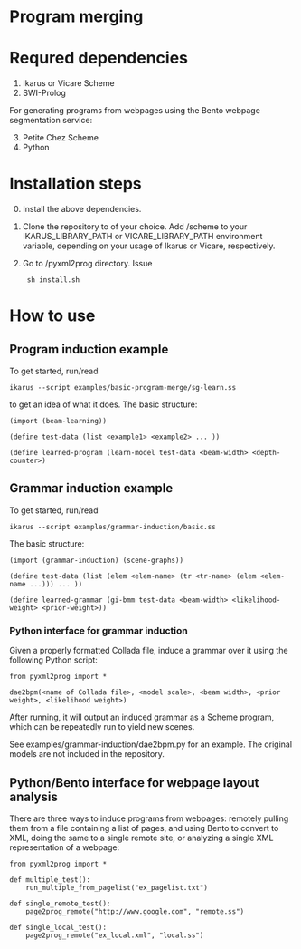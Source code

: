 # Program merging

# Requred dependencies

1. Ikarus or Vicare Scheme
2. SWI-Prolog 

For generating programs from webpages using the Bento webpage segmentation
service:

3. Petite Chez Scheme
4. Python

# Installation steps

0. Install the above dependencies.

1. Clone the repository to <path> of your choice. Add <path>/scheme to your IKARUS_LIBRARY_PATH  or VICARE_LIBRARY_PATH environment variable, depending on your usage of Ikarus or Vicare, respectively.

2. Go to <path>/pyxml2prog directory. Issue
    
        sh install.sh

# How to use

## Program induction example

To get started, run/read
    
    ikarus --script examples/basic-program-merge/sg-learn.ss

to get an idea of what it does. The basic structure:

    (import (beam-learning))

    (define test-data (list <example1> <example2> ... ))

    (define learned-program (learn-model test-data <beam-width> <depth-counter>)

## Grammar induction example

To get started, run/read

    ikarus --script examples/grammar-induction/basic.ss

The basic structure:

    (import (grammar-induction) (scene-graphs))

    (define test-data (list (elem <elem-name> (tr <tr-name> (elem <elem-name ...))) ... ))

    (define learned-grammar (gi-bmm test-data <beam-width> <likelihood-weight> <prior-weight>))

### Python interface for grammar induction

Given a properly formatted Collada file, induce a grammar over it using the following Python script:

    from pyxml2prog import *

    dae2bpm(<name of Collada file>, <model scale>, <beam width>, <prior weight>, <likelihood weight>)

After running, it will output an induced grammar as a Scheme program, which can be repeatedly run to yield new scenes.

See examples/grammar-induction/dae2bpm.py for an example. The original models are not included in the repository.

## Python/Bento interface for webpage layout analysis

There are three ways to induce programs from webpages: remotely pulling them from a file containing a list of pages, and using Bento to convert to XML, doing the same to a single remote site, or analyzing a single XML representation of a webpage:

    from pyxml2prog import *

    def multiple_test():
        run_multiple_from_pagelist("ex_pagelist.txt")

    def single_remote_test():
        page2prog_remote("http://www.google.com", "remote.ss")

    def single_local_test():
        page2prog_remote("ex_local.xml", "local.ss")
        
